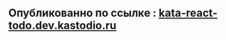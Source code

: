 ## Опубликованно по ссылке : [kata-react-todo.dev.kastodio.ru](https://kata-react-todo-timer-ilg5euchz-kastodio.vercel.app/)
